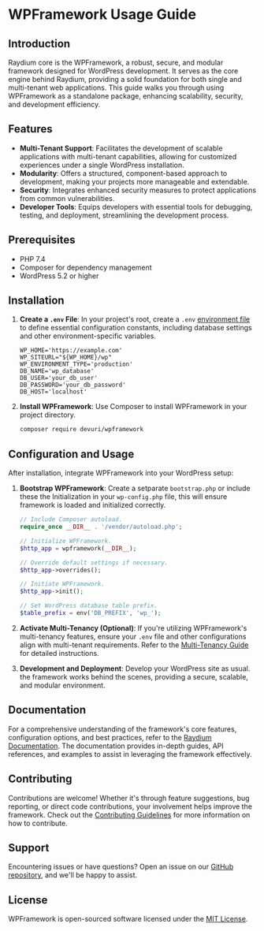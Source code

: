 # WPFramework Usage Guide

## Introduction
Raydium core is the WPFramework, a robust, secure, and modular framework designed for WordPress development. It serves as the core engine behind Raydium, providing a solid foundation for both single and multi-tenant web applications. This guide walks you through using WPFramework as a standalone package, enhancing scalability, security, and development efficiency.

## Features
- **Multi-Tenant Support**: Facilitates the development of scalable applications with multi-tenant capabilities, allowing for customized experiences under a single WordPress installation.
- **Modularity**: Offers a structured, component-based approach to development, making your projects more manageable and extendable.
- **Security**: Integrates enhanced security measures to protect applications from common vulnerabilities.
- **Developer Tools**: Equips developers with essential tools for debugging, testing, and deployment, streamlining the development process.

## Prerequisites
- PHP 7.4
- Composer for dependency management
- WordPress 5.2 or higher

## Installation
1. **Create a `.env` File**: In your project's root, create a `.env` [environment file](../customization/environment-file) to define essential configuration constants, including database settings and other environment-specific variables.

    ```dotenv
    WP_HOME='https://example.com'
    WP_SITEURL="${WP_HOME}/wp"
    WP_ENVIRONMENT_TYPE='production'
    DB_NAME='wp_database'
    DB_USER='your_db_user'
    DB_PASSWORD='your_db_password'
    DB_HOST='localhost'
    ```

2. **Install WPFramework**:
    Use Composer to install WPFramework in your project directory.

    ```bash
    composer require devuri/wpframework
    ```

## Configuration and Usage
After installation, integrate WPFramework into your WordPress setup:

1. **Bootstrap WPFramework**: Create a setparate `bootstrap.php` or include these the Initialization in your `wp-config.php` file, this will ensure framework is loaded and initialized correctly.

    ```php
    // Include Composer autoload.
    require_once __DIR__ . '/vendor/autoload.php';

    // Initialize WPFramework.
    $http_app = wpframework(__DIR__);

    // Override default settings if necessary.
    $http_app->overrides();

    // Initiate WPFramework.
    $http_app->init();

    // Set WordPress database table prefix.
    $table_prefix = env('DB_PREFIX', 'wp_');
    ```

2. **Activate Multi-Tenancy (Optional)**: If you're utilizing WPFramework's multi-tenancy features, ensure your `.env` file and other configurations align with multi-tenant requirements. Refer to the [Multi-Tenancy Guide](../multi-tenant/overview) for detailed instructions.

3. **Development and Deployment**: Develop your WordPress site as usual. the framework works behind the scenes, providing a secure, scalable, and modular environment.

## Documentation
For a comprehensive understanding of the framework's core features, configuration options, and best practices, refer to the [Raydium Documentation](../guide/getting-started). The documentation provides in-depth guides, API references, and examples to assist in leveraging the framework effectively.

## Contributing
Contributions are welcome! Whether it's through feature suggestions, bug reporting, or direct code contributions, your involvement helps improve the framework. Check out the [Contributing Guidelines](#) for more information on how to contribute.

## Support
Encountering issues or have questions? Open an issue on our [GitHub repository](#), and we'll be happy to assist.

## License
WPFramework is open-sourced software licensed under the [MIT License](https://github.com/devuri/wpframework/blob/master/LICENSE).
